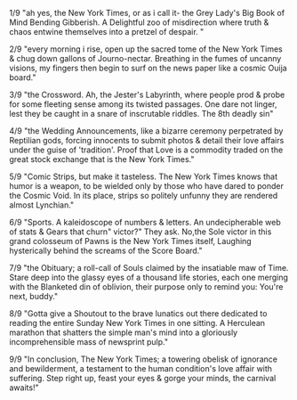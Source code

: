 1/9 "ah yes, the New York Times, or as i call it- the Grey Lady's Big Book of Mind Bending Gibberish. A Delightful zoo of misdirection where truth & chaos entwine themselves into a pretzel of despair. "

2/9 "every morning i rise, open up the sacred tome of the New York Times & chug down gallons of Journo-nectar. Breathing in the fumes of uncanny visions, my fingers then begin to surf on the news paper like a cosmic Ouija board."

3/9 "the Crossword. Ah, the Jester's Labyrinth, where people prod & probe for some fleeting sense among its twisted passages. One dare not linger, lest they be caught in a snare of inscrutable riddles. The 8th deadly sin"

4/9 "the Wedding Announcements, like a bizarre ceremony perpetrated by Reptilian gods, forcing innocents to submit photos & detail their love affairs under the guise of 'tradition'. Proof that Love is a commodity traded on the great stock exchange that is the New York Times."

5/9 "Comic Strips, but make it tasteless. The New York Times knows that humor is a weapon, to be wielded only by those who have dared to ponder the Cosmic Void. In its place, strips so politely unfunny they are rendered almost Lynchian."

6/9 "Sports. A kaleidoscope of numbers & letters. An undecipherable web of stats & Gears that churn" victor?" They ask. No,the Sole victor in this grand colosseum of Pawns is the New York Times itself, Laughing hysterically behind the screams of the Score Board."

7/9 "the Obituary; a roll-call of Souls claimed by the insatiable maw of Time. Stare deep into the glassy eyes of a thousand life stories, each one merging with the Blanketed din of oblivion, their purpose only to remind you: You're next, buddy."

8/9 "Gotta give a Shoutout to the brave lunatics out there dedicated to reading the entire Sunday New York Times in one sitting. A Herculean marathon that shatters the simple man's mind into a gloriously incomprehensible mass of newsprint pulp."

9/9 "In conclusion, The New York Times; a towering obelisk of ignorance and bewilderment, a testament to the human condition's love affair with suffering. Step right up, feast your eyes & gorge your minds, the carnival awaits!"